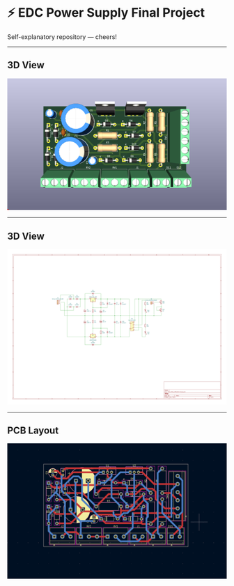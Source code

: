 # ⚡ EDC Power Supply Final Project  
Self-explanatory repository — cheers!

---

## 3D View  
![3D Render](Plot/EDC_FINAL_PROJECT-3D.png) 

---

## 3D View  
![3D Render](Plot/EDC_FINAL_PROJECT-Schematic.svg) 

---

## PCB Layout  
![PCB Top View](Plot/EDC_FINAL_PROJECT-PCB.png) 

